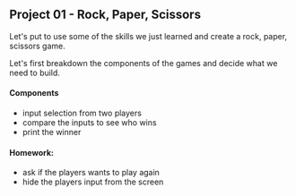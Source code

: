 ## Project 01 - Rock, Paper, Scissors

Let's put to use some of the skills we just learned and create a rock, paper, scissors game.

Let's first breakdown the components of the games and decide what we need to build.

#### Components
- input selection from two players
- compare the inputs to see who wins
- print the winner

#### Homework:
- ask if the players wants to play again
- hide the players input from the screen